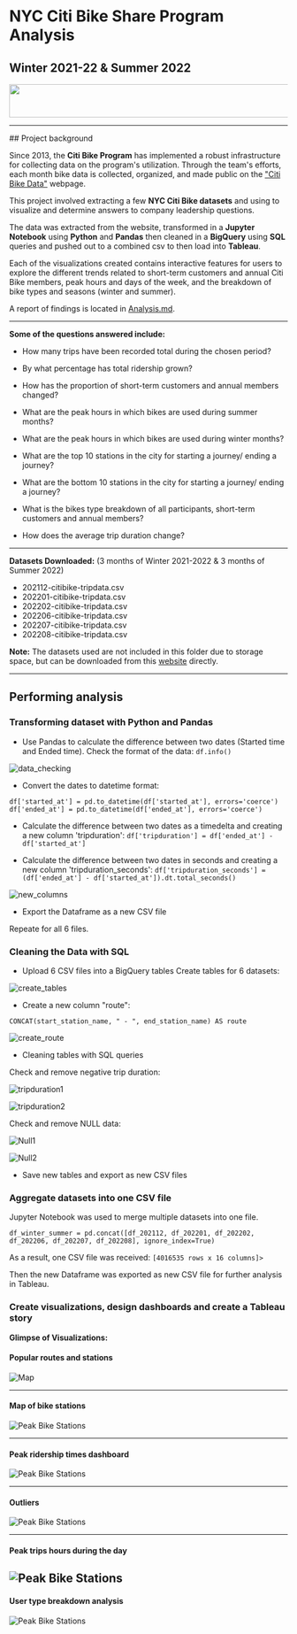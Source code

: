 # NYC Citi Bike Share Program Analysis
## Winter 2021-22 & Summer 2022
<div style="text-align:center">
<img src="https://d21xlh2maitm24.cloudfront.net/nyc/Citi-Bike-provided-by-Lyft-Positive-170x57px.svg?mtime=20201023151104" width="700" height="60" />
</div>
<hr>
## Project background

Since 2013, the **Citi Bike Program** has implemented a robust infrastructure for collecting data on the program's utilization. Through the team's efforts, each month bike data is collected, organized, and made public on the ["Citi Bike Data"](https://ride.citibikenyc.com/system-data) webpage.

This project involved extracting a few **NYC Citi Bike datasets** and using to visualize and determine answers to company leadership questions. 

The data was extracted from the website, transformed in a **Jupyter Notebook** using **Python** and **Pandas** then cleaned in a **BigQuery** using **SQL** queries and pushed out to a combined csv to then load into **Tableau**.

Each of the visualizations created contains interactive features for users to explore the different trends related to short-term customers and annual Citi Bike members, peak hours and days of the week, and the breakdown of bike types and seasons (winter and summer).

A report of findings is located in [Analysis.md](Analysis.md).

<hr>

**Some of the questions answered include:**
* How many trips have been recorded total during the chosen period?

* By what percentage has total ridership grown?

* How has the proportion of short-term customers and annual members changed?

* What are the peak hours in which bikes are used during summer months?

* What are the peak hours in which bikes are used during winter months?

* What are the top 10 stations in the city for starting a journey/ ending a journey?

* What are the bottom 10 stations in the city for starting a journey/ ending a journey?

* What is the bikes type breakdown of all participants, short-term customers and annual members?

* How does the average trip duration change?

<hr>

**Datasets Downloaded:** (3 months of Winter 2021-2022 & 3 months of Summer 2022)
- 202112-citibike-tripdata.csv
- 202201-citibike-tripdata.csv
- 202202-citibike-tripdata.csv
- 202206-citibike-tripdata.csv
- 202207-citibike-tripdata.csv
- 202208-citibike-tripdata.csv

**Note:** The datasets used are not included in this folder due to storage space, but can be downloaded from this [website](https://ride.citibikenyc.com/system-data) directly.

<hr>

## Performing analysis

### Transforming dataset with Python and Pandas

* Use Pandas to calculate the difference between two dates (Started time and Ended time).
Check the format of the data:
`df.info()`

![data_checking](images/001.png)


* Convert the dates to datetime format:

```
df['started_at'] = pd.to_datetime(df['started_at'], errors='coerce')
df['ended_at'] = pd.to_datetime(df['ended_at'], errors='coerce')
```
* Calculate the difference between two dates as a timedelta and creating a new column 'tripduration':
`df['tripduration'] = df['ended_at'] - df['started_at']`

* Calculate the difference between two dates in seconds and creating a new column 'tripduration_seconds':
`df['tripduration_seconds'] = (df['ended_at'] - df['started_at']).dt.total_seconds()`

![new_columns](images/002.png)

* Export the Dataframe as a new CSV file

Repeate for all 6 files.

### Cleaning the Data with SQL

* Upload 6 CSV files into a BigQuery tables
Create tables for 6 datasets:

![create_tables](images/003.png)

* Create a new column "route":

`CONCAT(start_station_name, " - ", end_station_name) AS route`

![create_route](images/008.png)

* Cleaning tables with SQL queries

Check and remove negative trip duration:

![tripduration1](images/004.png)

![tripduration2](images/005.png)

Check and remove NULL data:

![Null1](images/006.png)

![Null2](images/007.png)

* Save new tables and export as new CSV files

### Aggregate datasets into one CSV file
Jupyter Notebook was used to merge multiple datasets into one file. 

`df_winter_summer = pd.concat([df_202112, df_202201, df_202202, df_202206, df_202207, df_202208], ignore_index=True)`

As a result, one CSV file was received: `[4016535 rows x 16 columns]>`

Then the new Dataframe was exported as new CSV file for further analysis in Tableau.

### Create visualizations, design dashboards and create a Tableau story

**Glimpse of Visualizations:**

#### Popular routes and stations
![Map](images/009.png)

---
#### Map of bike stations
![Peak Bike Stations](images/010.png)


---
#### Peak ridership times dashboard
![Peak Bike Stations](images/011.png)

---

#### Outliers
![Peak Bike Stations](images/012.png)

---

#### Peak trips hours during the day
![Peak Bike Stations](images/013.png)
---

#### User type breakdown analysis
![Peak Bike Stations](images/014.png)



 



